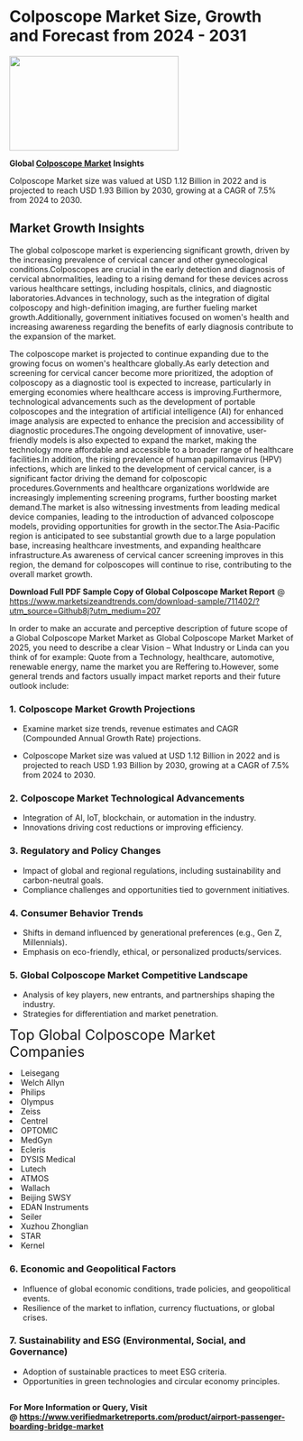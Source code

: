 <H1>Colposcope Market Size, Growth and Forecast from 2024 - 2031</H1><img class="aligncenter size-medium wp-image-584254" src="https://thirdeyenews.in/wp-content/uploads/2024/09/Global-Market-Research-300x168.jpeg" alt="" width="300" height="168" /><p><strong>Global&nbsp;<a href="https://www.marketsizeandtrends.com/download-sample/711402/?utm_source=Github8j?utm_medium=207">Colposcope Market</a> Insights</strong></p><p>Colposcope Market size was valued at USD 1.12 Billion in 2022 and is projected to reach USD 1.93 Billion by 2030, growing at a CAGR of 7.5% from 2024 to 2030.</p><p><h2>Market Growth Insights</h2> <p>The global colposcope market is experiencing significant growth, driven by the increasing prevalence of cervical cancer and other gynecological conditions.Colposcopes are crucial in the early detection and diagnosis of cervical abnormalities, leading to a rising demand for these devices across various healthcare settings, including hospitals, clinics, and diagnostic laboratories.Advances in technology, such as the integration of digital colposcopy and high-definition imaging, are further fueling market growth.Additionally, government initiatives focused on women's health and increasing awareness regarding the benefits of early diagnosis contribute to the expansion of the market.</p> <p>The colposcope market is projected to continue expanding due to the growing focus on women's healthcare globally.As early detection and screening for cervical cancer become more prioritized, the adoption of colposcopy as a diagnostic tool is expected to increase, particularly in emerging economies where healthcare access is improving.Furthermore, technological advancements such as the development of portable colposcopes and the integration of artificial intelligence (AI) for enhanced image analysis are expected to enhance the precision and accessibility of diagnostic procedures.The ongoing development of innovative, user-friendly models is also expected to expand the market, making the technology more affordable and accessible to a broader range of healthcare facilities.In addition, the rising prevalence of human papillomavirus (HPV) infections, which are linked to the development of cervical cancer, is a significant factor driving the demand for colposcopic procedures.Governments and healthcare organizations worldwide are increasingly implementing screening programs, further boosting market demand.The market is also witnessing investments from leading medical device companies, leading to the introduction of advanced colposcope models, providing opportunities for growth in the sector.The Asia-Pacific region is anticipated to see substantial growth due to a large population base, increasing healthcare investments, and expanding healthcare infrastructure.As awareness of cervical cancer screening improves in this region, the demand for colposcopes will continue to rise, contributing to the overall market growth.<p><span class=""><strong>Download Full PDF Sample Copy of Global Colposcope Market Report</strong> @ <a href="https://www.marketsizeandtrends.com/download-sample/711402/?utm_source=Github8j?utm_medium=207" target="_blank">https://www.marketsizeandtrends.com/download-sample/711402/?utm_source=Github8j?utm_medium=207</a></span></p><p>In order to make an accurate and perceptive description of future scope of a Global&nbsp;Colposcope Market Market as Global&nbsp;Colposcope Market Market of 2025, you need to describe a clear Vision &ndash; What Industry or Linda can you think of for example: Quote from a Technology, healthcare, automotive, renewable energy, name the market you are Reffering to.However, some general trends and factors usually impact market reports and their future outlook include:</p><h3>1.&nbsp;<strong>Colposcope Market Growth Projections</strong></h3><ul><li>Examine market size trends, revenue estimates and CAGR (Compounded Annual Growth Rate) projections.</li><li><p>Colposcope Market size was valued at USD 1.12 Billion in 2022 and is projected to reach USD 1.93 Billion by 2030, growing at a CAGR of 7.5% from 2024 to 2030.</p></li></ul><h3>2.&nbsp;<strong>Colposcope Market Technological Advancements</strong></h3><ul><li>Integration of AI, IoT, blockchain, or automation in the industry.</li><li>Innovations driving cost reductions or improving efficiency.</li></ul><h3>3.&nbsp;<strong>Regulatory and Policy Changes</strong></h3><ul><li>Impact of global and regional regulations, including sustainability and carbon-neutral goals.</li><li>Compliance challenges and opportunities tied to government initiatives.</li></ul><h3>4.&nbsp;<strong>Consumer Behavior Trends</strong></h3><ul><li>Shifts in demand influenced by generational preferences (e.g., Gen Z, Millennials).</li><li>Emphasis on eco-friendly, ethical, or personalized products/services.</li></ul><h3>5.&nbsp;<strong>Global Colposcope Market Competitive Landscape</strong></h3><ul><li>Analysis of key players, new entrants, and partnerships shaping the industry.</li><li>Strategies for differentiation and market penetration.</li></ul><p data-pm-slice="1 1 []"><span style="color: inherit; font-family: inherit; font-size: 25px;">Top Global Colposcope Market Companies</span></p><div class="" data-test-id=""><p><li>Leisegang</li><li> Welch Allyn</li><li> Philips</li><li> Olympus</li><li> Zeiss</li><li> Centrel</li><li> OPTOMIC</li><li> MedGyn</li><li> Ecleris</li><li> DYSIS Medical</li><li> Lutech</li><li> ATMOS</li><li> Wallach</li><li> Beijing SWSY</li><li> EDAN Instruments</li><li> Seiler</li><li> Xuzhou Zhonglian</li><li> STAR</li><li> Kernel</li></p></div><h3>6.&nbsp;<strong>Economic and Geopolitical Factors</strong></h3><ul><li>Influence of global economic conditions, trade policies, and geopolitical events.</li><li>Resilience of the market to inflation, currency fluctuations, or global crises.</li></ul><h3>7.&nbsp;<strong>Sustainability and ESG (Environmental, Social, and Governance)</strong></h3><ul><li>Adoption of sustainable practices to meet ESG criteria.</li><li>Opportunities in green technologies and circular economy principles.</li></ul><h2><strong style="font-size: 14px;">For More Information or Query, Visit @&nbsp;</strong><a style="background-color: #ffffff; font-size: 14px;" href="https://www.marketsizeandtrends.com/report/colposcope-market/" target="_blank">https://www.verifiedmarketreports.com/product/airport-passenger-boarding-bridge-market</a></h2>